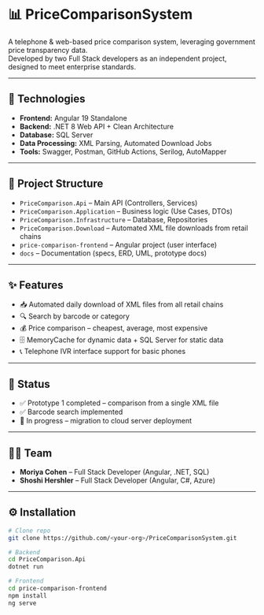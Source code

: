 # 📊 PriceComparisonSystem

A telephone & web-based price comparison system, leveraging government price transparency data.  
Developed by two Full Stack developers as an independent project, designed to meet enterprise standards.

---

## 🚀 Technologies
- **Frontend:** Angular 19 Standalone  
- **Backend:** .NET 8 Web API + Clean Architecture  
- **Database:** SQL Server  
- **Data Processing:** XML Parsing, Automated Download Jobs  
- **Tools:** Swagger, Postman, GitHub Actions, Serilog, AutoMapper  

---

## 📂 Project Structure
- `PriceComparison.Api` – Main API (Controllers, Services)  
- `PriceComparison.Application` – Business logic (Use Cases, DTOs)  
- `PriceComparison.Infrastructure` – Database, Repositories  
- `PriceComparison.Download` – Automated XML file downloads from retail chains  
- `price-comparison-frontend` – Angular project (user interface)  
- `docs` – Documentation (specs, ERD, UML, prototype docs)  

---

## ✨ Features
- 📥 Automated daily download of XML files from all retail chains  
- 🔍 Search by barcode or category  
- 💰 Price comparison – cheapest, average, most expensive  
- 🗄️ MemoryCache for dynamic data + SQL Server for static data  
- 📞 Telephone IVR interface support for basic phones  

---

## 📌 Status
- ✅ Prototype 1 completed – comparison from a single XML file  
- ✅ Barcode search implemented  
- 🚧 In progress – migration to cloud server deployment  

---

## 👩‍💻 Team
- **Moriya Cohen** – Full Stack Developer (Angular, .NET, SQL)  
- **Shoshi Hershler** – Full Stack Developer (Angular, C#, Azure)  

---

## ⚙️ Installation
```bash
# Clone repo
git clone https://github.com/<your-org>/PriceComparisonSystem.git

# Backend
cd PriceComparison.Api
dotnet run

# Frontend
cd price-comparison-frontend
npm install
ng serve
